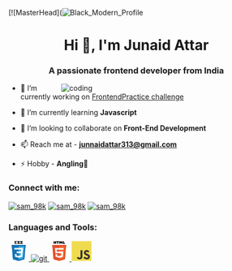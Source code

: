  [![MasterHead](![Black_Modern_Profile](https://github.com/GIT-JUNAIDATTAR/git-junaidattar/assets/153606188/6d90f215-c349-4d64-a3ee-c1191a84fc4e)

<h1 align="center">Hi 👋, I'm Junaid Attar</h1>
<h3 align="center">A passionate frontend developer from India</h3>
<img align="right" alt="coding" width="400" src="https://user-images.githubusercontent.com/74038190/229223263-cf2e4b07-2615-4f87-9c38-e37600f8381a.gif">

- 🔭 I’m currently working on [FrontendPractice challenge]((https://github.com/git-salmanshaikh/Pulse-pricingPage))

- 🌱 I’m currently learning **Javascript**

- 👯 I’m looking to collaborate on **Front-End Development**

- 📫 Reach me at - **junnaidattar313@gmail.com**

- ⚡ Hobby - **Angling🎣**

<h3 align="left">Connect with me:</h3>
<p align="left">
<a href="https://twitter.com/@JunaidAttar313" target="blank"><img align="center" src="https://raw.githubusercontent.com/rahuldkjain/github-profile-readme-generator/master/src/images/icons/Social/twitter.svg" alt="sam_98k" height="30" width="40" /></a>
<a href="https://instagram.com/aj313____" target="blank"><img align="center" src="https://raw.githubusercontent.com/rahuldkjain/github-profile-readme-generator/master/src/images/icons/Social/instagram.svg" alt="sam_98k" height="30" width="40" /></a>
<a href="https://discord.gg/junaid313" target="blank"><img align="center" src="https://raw.githubusercontent.com/rahuldkjain/github-profile-readme-generator/master/src/images/icons/Social/discord.svg" alt="sam_98k" height="30" width="40" /></a> 
</p>

<h3 align="left">Languages and Tools:</h3>
<p align="left"> <a href="https://www.w3schools.com/css/" target="_blank" rel="noreferrer"> <img src="https://raw.githubusercontent.com/devicons/devicon/master/icons/css3/css3-original-wordmark.svg" alt="css3" width="40" height="40"/> </a> <a href="https://git-scm.com/" target="_blank" rel="noreferrer"> <img src="https://www.vectorlogo.zone/logos/git-scm/git-scm-icon.svg" alt="git" width="40" height="40"/> </a> <a href="https://www.w3.org/html/" target="_blank" rel="noreferrer"> <img src="https://raw.githubusercontent.com/devicons/devicon/master/icons/html5/html5-original-wordmark.svg" alt="html5" width="40" height="40"/> </a> <a href="https://developer.mozilla.org/en-US/docs/Web/JavaScript" target="_blank" rel="noreferrer"> <img src="https://raw.githubusercontent.com/devicons/devicon/master/icons/javascript/javascript-original.svg" alt="javascript" width="40" height="40"/> </a> <a href="https://www.mysql.com/" target="_blank" rel="noreferrer"> 
